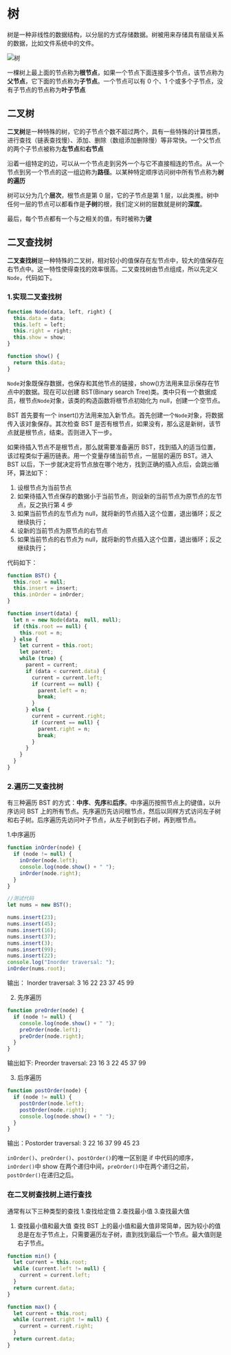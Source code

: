 # 树

树是一种非线性的数据结构，以分层的方式存储数据。树被用来存储具有层级关系的数据，比如文件系统中的文件。

![树](https://user-gold-cdn.xitu.io/2016/12/7/59115f76fbe825eea6de6a1749a8f5df.png?imageView2/0/w/1280/h/960/format/webp/ignore-error/1)

一棵树上最上面的节点称为**根节点**，如果一个节点下面连接多个节点，该节点称为**父节点**，它下面的节点称为**子节点**。一个节点可以有 0 个、1 个或多个子节点，没有子节点的节点称为**叶子节点**

## 二叉树

**二叉树**是一种特殊的树，它的子节点个数不超过两个，具有一些特殊的计算性质，进行查找（链表查找慢）、添加、删除（数组添加删除慢）等非常快。一个父节点的两个子节点被称为**左节点**和**右节点**

沿着一组特定的边，可以从一个节点走到另外一个与它不直接相连的节点。从一个节点到另一个节点的这一组边称为**路径**。以某种特定顺序访问树中所有节点称为**树的遍历**

树可以分为几个**层次**，根节点是第 0 层，它的子节点是第 1 层，以此类推。树中任何一层的节点可以都看作是**子树**的根，我们定义树的层数就是树的**深度**。

最后，每个节点都有一个与之相关的值，有时被称为**键**

## 二叉查找树

**二叉查找树**是一种特殊的二叉树，相对较小的值保存在左节点中，较大的值保存在右节点中。这一特性使得查找的效率很高。二叉查找树由节点组成，所以先定义`Node`，代码如下。

### 1.实现二叉查找树

```js
function Node(data, left, right) {
  this.data = data;
  this.left = left;
  this.right = right;
  this.show = show;
}

function show() {
  return this.data;
}
```

`Node`对象既保存数据，也保存和其他节点的链接，show()方法用来显示保存在节点中的数据。现在可以创建 BST(Binary search Tree)类。类中只有一个数据成员，根节点`Node`对象，该类的构造函数将根节点初始化为 null，创建一个空节点。

BST 首先要有一个 insert()方法用来加入新节点。首先创建一个`Node`对象，将数据传入该对象保存。其次检查 BST 是否有根节点，如果没有，那么这是新树，该节点就是根节点，结束。否则进入下一步。

如果待插入节点不是根节点，那么就需要准备遍历 BST，找到插入的适当位置，该过程类似于遍历链表。用一个变量存储当前节点，一层层的遍历 BST。进入 BST 以后，下一步就决定将节点放在哪个地方，找到正确的插入点后，会跳出循环，算法如下：

1. 设根节点为当前节点
2. 如果待插入节点保存的数据小于当前节点，则设新的当前节点为原节点的左节点，反之执行第 4 步
3. 如果当前节点的左节点为 null，就将新的节点插入这个位置，退出循环；反之继续执行；
4. 设新的当前节点为原节点的右节点
5. 如果当前节点的右节点为 null，就将新的节点插入这个位置，退出循环；反之继续执行；

代码如下：

```js
function BST() {
  this.root = null;
  this.insert = insert;
  this.inOrder = inOrder;
}

function insert(data) {
  let n = new Node(data, null, null);
  if (this.root == null) {
    this.root = n;
  } else {
    let current = this.root;
    let parent;
    while (true) {
      parent = current;
      if (data < current.data) {
        current = current.left;
        if (current == null) {
          parent.left = n;
          break;
        }
      } else {
        current = current.right;
        if (current == null) {
          parent.right = n;
          break;
        }
      }
    }
  }
}
```

### 2.遍历二叉查找树

有三种遍历 BST 的方式：**中序**、**先序**和**后序**。中序遍历按照节点上的键值，以升序访问 BST 上的所有节点。先序遍历先访问根节点，然后以同样方式访问左子树和右子树。后序遍历先访问叶子节点，从左子树到右子树，再到根节点。

1.中序遍历

```js
function inOrder(node) {
  if (node != null) {
    inOrder(node.left);
    console.log(node.show() + " ");
    inOrder(node.right);
  }
}

//测试代码
let nums = new BST();

nums.insert(23);
nums.insert(45);
nums.insert(16);
nums.insert(37);
nums.insert(3);
nums.insert(99);
nums.insert(22);
console.log("Inorder traversal: ");
inOrder(nums.root);
```

输出：
Inorder traversal:
3 16 22 23 37 45 99

2. 先序遍历

```js
function preOrder(node) {
  if (node != null) {
    console.log(node.show() + " ");
    preOrder(node.left);
    preOrder(node.right);
  }
}
```

输出如下:
Preorder traversal:
23 16 3 22 45 37 99

3. 后序遍历

```js
function postOrder(node) {
  if (node != null) {
    postOrder(node.left);
    postOrder(node.right);
    console.log(node.show() + " ");
  }
}
```

输出：Postorder traversal:
3 22 16 37 99 45 23

`inOrder()`、`preOrder()`、`postOrder()`的唯一区别是 if 中代码的顺序，`inOrder()`中 show 在两个递归中间，`preOrder()`中在两个递归之前，`postOrder()`在递归之后。

### 在二叉树查找树上进行查找

通常有以下三种类型的查找 1.查找给定值 2.查找最小值 3.查找最大值

1. 查找最小值和最大值
   查找 BST 上的最小值和最大值非常简单，因为较小的值总是在左子节点上，只需要遍历左子树，直到找到最后一个节点。最大值则是右子节点。

```js
function min() {
  let current = this.root;
  while (current.left != null) {
    current = current.left;
  }
  return current.data;
}

function max() {
  let current = this.root;
  while (current.right != null) {
    current = current.right;
  }
  return current.data;
}
```
